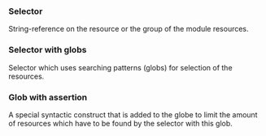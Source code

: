 ### Selector
String-reference on the resource or the group of the module resources.

### Selector with globs
Selector which uses searching patterns (globs) for selection of the resources.

### Glob with assertion
A special syntactic construct that is added to the globe to limit the amount of resources which have to be found by the selector with this glob.
